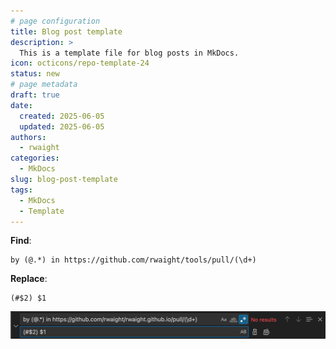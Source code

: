 ```yaml
---
# page configuration
title: Blog post template
description: >
  This is a template file for blog posts in MkDocs.
icon: octicons/repo-template-24
status: new
# page metadata
draft: true
date:
  created: 2025-06-05
  updated: 2025-06-05
authors:
  - rwaight
categories:
  - MkDocs
slug: blog-post-template
tags:
  - MkDocs
  - Template
---
```



**Find**:
```shell
by (@.*) in https://github.com/rwaight/tools/pull/(\d+)
```

**Replace**:
```shell
(#$2) $1
```

![regex-release-notes-vscode](images/regex-release-notes-vscode.png)
